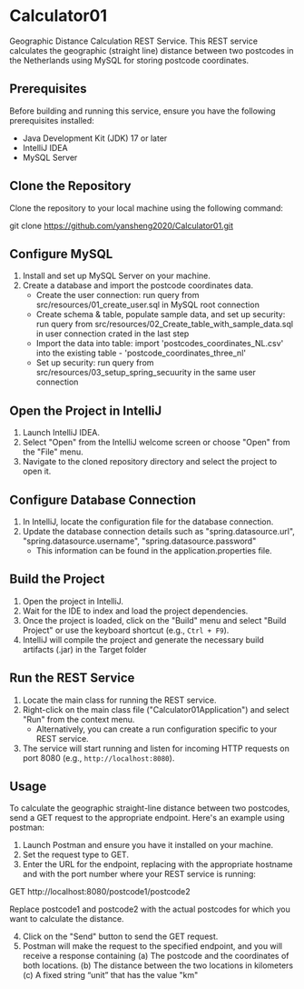 # Calculator01

Geographic Distance Calculation REST Service. This REST service calculates the geographic (straight line) distance between two postcodes in the Netherlands using MySQL for storing postcode coordinates.

## Prerequisites

Before building and running this service, ensure you have the following prerequisites installed:

- Java Development Kit (JDK) 17 or later
- IntelliJ IDEA
- MySQL Server

## Clone the Repository

Clone the repository to your local machine using the following command:

git clone https://github.com/yansheng2020/Calculator01.git

## Configure MySQL

1. Install and set up MySQL Server on your machine.
2. Create a database and import the postcode coordinates data.
   - Create the user connection: run query from src/resources/01_create_user.sql in MySQL root connection
   - Create schema & table, populate sample data, and set up security: run query from src/resources/02_Create_table_with_sample_data.sql in user connection crated in the last step
   - Import the data into table: import 'postcodes_coordinates_NL.csv' into the existing table - 'postcode_coordinates_three_nl'
   - Set up security: run query from src/resources/03_setup_spring_secuurity in the same user connection
   
## Open the Project in IntelliJ

1. Launch IntelliJ IDEA.
2. Select "Open" from the IntelliJ welcome screen or choose "Open" from the "File" menu.
3. Navigate to the cloned repository directory and select the project to open it.

## Configure Database Connection

1. In IntelliJ, locate the configuration file for the database connection.
2. Update the database connection details such as "spring.datasource.url", "spring.datasource.username", "spring.datasource.password"
   - This information can be found in the application.properties file.

## Build the Project

1. Open the project in IntelliJ.
2. Wait for the IDE to index and load the project dependencies.
3. Once the project is loaded, click on the "Build" menu and select "Build Project" or use the keyboard shortcut (e.g., `Ctrl + F9`).
4. IntelliJ will compile the project and generate the necessary build artifacts (.jar) in the Target folder

## Run the REST Service

1. Locate the main class for running the REST service.
2. Right-click on the main class file ("Calculator01Application") and select "Run" from the context menu.
   - Alternatively, you can create a run configuration specific to your REST service.
3. The service will start running and listen for incoming HTTP requests on port 8080 (e.g., `http://localhost:8080`).

## Usage

To calculate the geographic straight-line distance between two postcodes, send a GET request to the appropriate endpoint. Here's an example using postman:

1. Launch Postman and ensure you have it installed on your machine.
2. Set the request type to GET.
3. Enter the URL for the endpoint, replacing <host> with the appropriate hostname and <port> with the port number where your REST service is running:

GET http://localhost:8080/postcode1/postcode2

Replace postcode1 and postcode2 with the actual postcodes for which you want to calculate the distance.

4. Click on the "Send" button to send the GET request.
5. Postman will make the request to the specified endpoint, and you will receive a response containing
(a) The postcode and the coordinates of both locations.
(b) The distance between the two locations in kilometers
(c) A fixed string “unit” that has the value "km"
